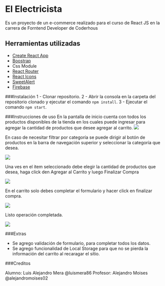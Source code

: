 # El Electricista
Es un proyecto de un e-commerce realizado para el curso de React JS en la carrera de Forntend Developer de Coderhous

## Herramientas utilizadas
- [Create React App ](https://create-react-app.dev/ "Create ")
- [Boostrap](https://getbootstrap.com/ "Boostrap")
- Css Module
- [React Router ](https://reactrouter.com/ "React Router ")
- [React Icons](https://react-icons.github.io/react-icons/ "React Icons")
- [SweetAlert](https://sweetalert.js.org/guides/)
- [Firebase](https://firebase.google.com/ "Firebase")

###Instalación 
1 - Clonar repositorio.
2 -  Abrir la consola en la carpeta del repositorio clonado y ejecutar el comando `npm install`.
3 - Ejecutar el comando `npm start`.

###Instrucciones de uso
En la pantalla de inicio cuenta con todos los productos disponibles de la tienda en los cuales puede ingresar para agregar la cantidad de productos que desee agregar al carrito. 
![](https://i.ibb.co/5B2V582/Captura-de-pantalla-2022-05-12-184941.png)


En caso de necesitar filtrar por categoría se puede dirigir al botón de productos en la barra de navegación superior y seleccionar la categoría que desea.

![](https://i.ibb.co/C9QD4Nn/Captura-de-pantalla-2022-05-12-233630.png)

Una ves en el item seleccionado debe elegir la cantidad de productos que desea, haga click den Agregar al Carrito y luego Finalizar Compra 

![](https://i.ibb.co/yQgBPF7/Captura-de-pantalla-2022-05-12-233850.png)

En el carrito solo debes completar el formulario y hacer click en finalizar compra.

![](https://i.ibb.co/k6g7Sj7/Captura-de-pantalla-2022-05-12-234754.png)

Listo operación completada.

![](https://i.ibb.co/ZdZNyqG/Captura-de-pantalla-2022-05-12-235140.png)

###Extras 

- Se agrego validación de formulario, para completar todos los datos.
- Se agrego funcionalidad de Local Storage para que no se pierda la información del carrito al recaragar el sitio.

###Creditos 

Alumno: Luis Alejandro Mera  @luismera86
Profesor: Alejandro Moises @alejandromoises02






